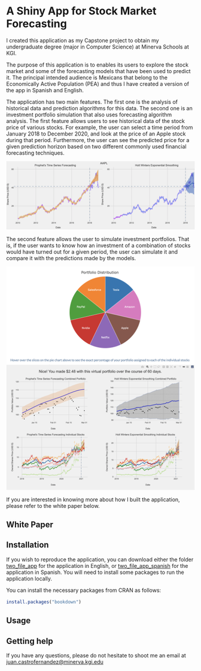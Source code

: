 # A Shiny App for Stock Market Forecasting

I created this application as my Capstone project to obtain my undergraduate degree (major in Computer Science) at Minerva Schools at KGI.

The purpose of this application is to enables its users to explore the stock market and some of the forecasting models that have been used to predict it. The principal intended audience is Mexicans that belong to the Economically Active Population (PEA) and thus I have created a version of the app in Spanish and English. 

The application has two main features. The first one is the analysis of historical data and prediction algorithms for this data. The second one is an investment portfolio simulation that also uses forecasting algorithm analysis. The first feature allows users to see historical data of the stock price of various stocks. For example, the user can select a time period from January 2018 to December 2020, and look at the price of an Apple stock during that period. Furthermore, the user can see the predicted price for a given prediction horizon based on two different commonly used financial forecasting techniques. 

<img src='two_file_app/www/how_to1.png'/>

The second feature allows the user to simulate investment portfolios. That is, if the user wants to know how an investment of a combination of stocks would have turned out for a given period, the user can simulate it and compare it with the predictions made by the models. 

<img src='two_file_app/www/how_to2.png'/>
<img src='two_file_app/www/how_to3.png'/>

If you are interested in knowing more about how I built the application, please refer to the white paper below.

## White Paper


## Installation

If you wish to reproduce the application, you can download either the folder [two_file_app](https://github.com/jccf12/Capstone/tree/master/two_file_app) for the application in English, or [two_file_app_spanish](https://github.com/jccf12/Capstone/tree/master/two_file_app_spanish) for the application in Spanish. You will need to install some packages to run the application locally.

You can install the necessary packages from CRAN as follows:

```r
install.packages("bookdown")
```

## Usage

## Getting help

If you have any questions, please do not hesitate to shoot me an email at juan.castrofernandez@minerva.kgi.edu 

